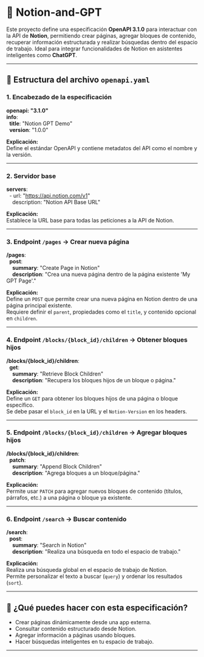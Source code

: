 # 📘 Notion-and-GPT

Este proyecto define una especificación **OpenAPI 3.1.0** para interactuar con la API de **Notion**, permitiendo crear páginas, agregar bloques de contenido, recuperar información estructurada y realizar búsquedas dentro del espacio de trabajo. Ideal para integrar funcionalidades de Notion en asistentes inteligentes como **ChatGPT**.

---

## 🧩 Estructura del archivo `openapi.yaml`

### 1. Encabezado de la especificación

**openapi: "3.1.0"**  
**info**:  
&nbsp;&nbsp;**title**: "Notion GPT Demo"  
&nbsp;&nbsp;**version**: "1.0.0"

**Explicación:**  
Define el estándar OpenAPI y contiene metadatos del API como el nombre y la versión.

---

### 2. Servidor base

**servers**:  
&nbsp;&nbsp;- url: "https://api.notion.com/v1"  
&nbsp;&nbsp;&nbsp;&nbsp;description: "Notion API Base URL"

**Explicación:**  
Establece la URL base para todas las peticiones a la API de Notion.

---

### 3. Endpoint `/pages` → Crear nueva página

**/pages**:  
&nbsp;&nbsp;**post**:  
&nbsp;&nbsp;&nbsp;&nbsp;**summary**: "Create Page in Notion"  
&nbsp;&nbsp;&nbsp;&nbsp;**description**: "Crea una nueva página dentro de la página existente 'My GPT Page'."

**Explicación:**  
Define un `POST` que permite crear una nueva página en Notion dentro de una página principal existente.  
Requiere definir el `parent`, propiedades como el `title`, y contenido opcional en `children`.

---

### 4. Endpoint `/blocks/{block_id}/children` → Obtener bloques hijos

**/blocks/{block_id}/children**:  
&nbsp;&nbsp;**get**:  
&nbsp;&nbsp;&nbsp;&nbsp;**summary**: "Retrieve Block Children"  
&nbsp;&nbsp;&nbsp;&nbsp;**description**: "Recupera los bloques hijos de un bloque o página."

**Explicación:**  
Define un `GET` para obtener los bloques hijos de una página o bloque específico.  
Se debe pasar el `block_id` en la URL y el `Notion-Version` en los headers.

---

### 5. Endpoint `/blocks/{block_id}/children` → Agregar bloques hijos

**/blocks/{block_id}/children**:  
&nbsp;&nbsp;**patch**:  
&nbsp;&nbsp;&nbsp;&nbsp;**summary**: "Append Block Children"  
&nbsp;&nbsp;&nbsp;&nbsp;**description**: "Agrega bloques a un bloque/página."

**Explicación:**  
Permite usar `PATCH` para agregar nuevos bloques de contenido (títulos, párrafos, etc.) a una página o bloque ya existente.

---

### 6. Endpoint `/search` → Buscar contenido

**/search**:  
&nbsp;&nbsp;**post**:  
&nbsp;&nbsp;&nbsp;&nbsp;**summary**: "Search in Notion"  
&nbsp;&nbsp;&nbsp;&nbsp;**description**: "Realiza una búsqueda en todo el espacio de trabajo."

**Explicación:**  
Realiza una búsqueda global en el espacio de trabajo de Notion.  
Permite personalizar el texto a buscar (`query`) y ordenar los resultados (`sort`).

---

## 🚀 ¿Qué puedes hacer con esta especificación?

- Crear páginas dinámicamente desde una app externa.  
- Consultar contenido estructurado desde Notion.  
- Agregar información a páginas usando bloques.  
- Hacer búsquedas inteligentes en tu espacio de trabajo.

---
